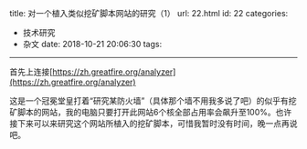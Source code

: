 title: 对一个植入类似挖矿脚本网站的研究（1）
url: 22.html
id: 22
categories:
  - 技术研究
  - 杂文
date: 2018-10-21 20:06:30
tags:
---

首先上连接[https://zh.greatfire.org/analyzer](https://zh.greatfire.org/analyzer)

这是一个冠冕堂皇打着“研究某防火墙”（具体那个墙不用我多说了吧）的似乎有挖矿脚本的网站，我的电脑只要打开此网站6个核全部占用率会飙升至100%。也许接下来可以来研究这个网站所植入的挖矿脚本，可惜我暂时没有时间，晚一点再说吧。